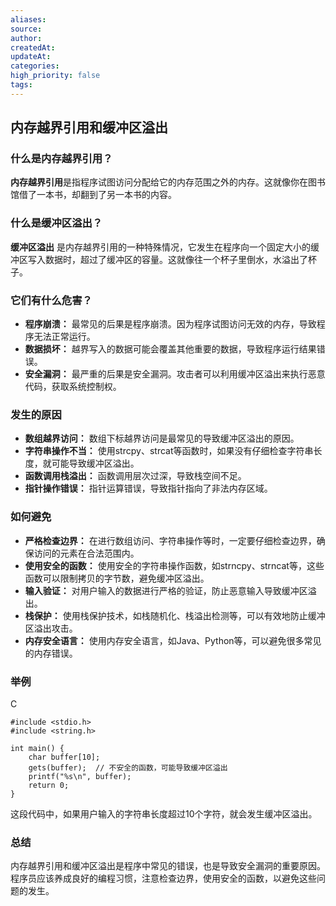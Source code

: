```yaml
---
aliases:
source:
author:
createdAt:
updateAt:
categories:
high_priority: false
tags:
---
```

## 内存越界引用和缓冲区溢出

### 什么是内存越界引用？

**内存越界引用**是指程序试图访问分配给它的内存范围之外的内存。这就像你在图书馆借了一本书，却翻到了另一本书的内容。

### 什么是缓冲区溢出？

**缓冲区溢出** 是内存越界引用的一种特殊情况，它发生在程序向一个固定大小的缓冲区写入数据时，超过了缓冲区的容量。这就像往一个杯子里倒水，水溢出了杯子。

### 它们有什么危害？

- **程序崩溃：** 最常见的后果是程序崩溃。因为程序试图访问无效的内存，导致程序无法正常运行。
- **数据损坏：** 越界写入的数据可能会覆盖其他重要的数据，导致程序运行结果错误。
- **安全漏洞：** 最严重的后果是安全漏洞。攻击者可以利用缓冲区溢出来执行恶意代码，获取系统控制权。

### 发生的原因

- **数组越界访问：** 数组下标越界访问是最常见的导致缓冲区溢出的原因。
- **字符串操作不当：** 使用strcpy、strcat等函数时，如果没有仔细检查字符串长度，就可能导致缓冲区溢出。
- **函数调用栈溢出：** 函数调用层次过深，导致栈空间不足。
- **指针操作错误：** 指针运算错误，导致指针指向了非法内存区域。

### 如何避免

- **严格检查边界：** 在进行数组访问、字符串操作等时，一定要仔细检查边界，确保访问的元素在合法范围内。
- **使用安全的函数：** 使用安全的字符串操作函数，如strncpy、strncat等，这些函数可以限制拷贝的字节数，避免缓冲区溢出。
- **输入验证：** 对用户输入的数据进行严格的验证，防止恶意输入导致缓冲区溢出。
- **栈保护：** 使用栈保护技术，如栈随机化、栈溢出检测等，可以有效地防止缓冲区溢出攻击。
- **内存安全语言：** 使用内存安全语言，如Java、Python等，可以避免很多常见的内存错误。

### 举例

C

```
#include <stdio.h>
#include <string.h>

int main() {
    char buffer[10];
    gets(buffer);  // 不安全的函数，可能导致缓冲区溢出
    printf("%s\n", buffer);
    return 0;
}
```

这段代码中，如果用户输入的字符串长度超过10个字符，就会发生缓冲区溢出。

### 总结

内存越界引用和缓冲区溢出是程序中常见的错误，也是导致安全漏洞的重要原因。程序员应该养成良好的编程习惯，注意检查边界，使用安全的函数，以避免这些问题的发生。
